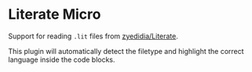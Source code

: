 # Literate Micro

Support for reading `.lit` files from [zyedidia/Literate](https://github.com/zyedidia/Literate).

This plugin will automatically detect the filetype and highlight the correct language inside the code blocks.
